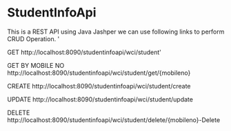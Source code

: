 # StudentInfoApi

This is a REST API using Java Jashper we can use following links to perform CRUD Operation.
'

GET
http://localhost:8090/studentinfoapi/wci/student'

GET BY MOBILE NO
http://localhost:8090/studentinfoapi/wci/student/get/{mobileno}

CREATE
http://localhost:8090/studentinfoapi/wci/student/create

UPDATE
http://localhost:8090/studentinfoapi/wci/student/update

DELETE
http://localhost:8090/studentinfoapi/wci/student/delete/{mobileno}-Delete
